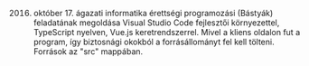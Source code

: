 2016. október 17. ágazati informatika érettségi programozási (Bástyák) feladatának megoldása Visual Studio Code fejlesztői környezettel, TypeScript nyelven, Vue.js keretrendszerrel. Mivel a kliens oldalon fut a program, így biztosnági okokból a forrásállományt fel kell tölteni. Források az "src" mappában.
